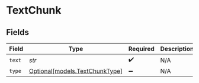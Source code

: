 # TextChunk


## Fields

| Field                                                        | Type                                                         | Required                                                     | Description                                                  |
| ------------------------------------------------------------ | ------------------------------------------------------------ | ------------------------------------------------------------ | ------------------------------------------------------------ |
| `text`                                                       | *str*                                                        | :heavy_check_mark:                                           | N/A                                                          |
| `type`                                                       | [Optional[models.TextChunkType]](../models/textchunktype.md) | :heavy_minus_sign:                                           | N/A                                                          |